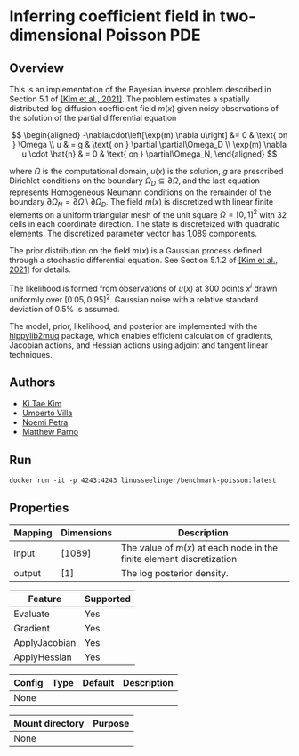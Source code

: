 # Inferring coefficient field in two-dimensional Poisson PDE

## Overview
This is an implementation of the Bayesian inverse problem described in Section 5.1 of [[Kim et al., 2021]](https://arxiv.org/pdf/2112.00713.pdf).  The problem estimates a spatially distributed log diffusion coefficient field $m(x)$ given noisy observations of the solution of the partial differential equation

$$
\begin{aligned}
-\nabla\cdot\left[\exp(m) \nabla u\right] &= 0  & \text{ on } \Omega \\
u & = g & \text{ on } \partial \partial\Omega_D \\
\exp(m) \nabla u \cdot \hat{n} & = 0  & \text{ on } \partial\Omega_N,
\end{aligned}
$$

where $\Omega$ is the computational domain, $u(x)$ is the solution, $g$ are prescribed Dirichlet conditions on the boundary $\Omega_D\subseteq \partial \Omega$, and the last equation represents Homogeneous Neumann conditions on the remainder of the boundary $\partial \Omega_N = \partial \Omega \setminus \partial \Omega_D$.   The field $m(x)$ is discretized with linear finite elements on a uniform triangular mesh of the unit square $\Omega = [0,1]^2$ with $32$ cells in each coordinate direction.  The state is discreteized with quadratic elements.  The discretized parameter vector has 1,089 components.  

The prior distribution on the field $m(x)$ is a Gaussian process defined through a stochastic differential equation.  See Section 5.1.2 of [[Kim et al., 2021]](https://arxiv.org/pdf/2112.00713.pdf) for details. 

The likelihood is formed from observations of $u(x)$ at 300 points $x^{i}$ drawn uniformly over $[0.05,0.95]^2$. Gaussian noise with a relative standard deviation of $0.5\%$ is assumed.

The model, prior, likelihood, and posterior are implemented with the [hippylib2muq](https://hippylib.github.io/muq-hippylib/) package, which enables efficient calculation of gradients, Jacobian actions, and Hessian actions using adjoint and tangent linear techniques. 


## Authors
- [Ki Tae Kim](mailto:kkim107@ucmerced.edu)
- [Umberto Villa](mailto:uvilla@wustl.edu)
- [Noemi Petra](mailto:npetra@ucmerced.edu)
- [Matthew Parno](mailto:matthew.d.parno@dartmouth.edu)

## Run
```
docker run -it -p 4243:4243 linusseelinger/benchmark-poisson:latest
```

## Properties

Mapping | Dimensions | Description
---|---|---
input | [1089] | The value of $m(x)$ at each node in the finite element discretization.
output | [1] | The log posterior density.

Feature | Supported
---|---
Evaluate | Yes
Gradient | Yes 
ApplyJacobian | Yes
ApplyHessian | Yes

Config | Type | Default | Description
---|---|---|---
None | | |

Mount directory | Purpose
---|---
None |
